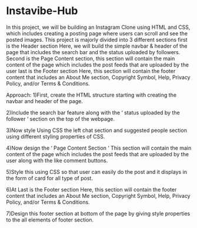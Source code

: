 # Instavibe-Hub
In this project, we will be building an Instagram Clone using HTML and CSS, which includes creating a posting page where users can scroll and see the posted images. This project is majorly divided into 3 different sections first is the Header section Here, we will build the simple navbar & header of the page that includes the search bar and the status uploaded by followers.
Second is the Page Content section, this section will contain the main content of the page which includes the post feeds that are uploaded by the user last is the Footer section Here, this section will contain the footer content that includes an About Me section, Copyright Symbol, Help, Privacy Policy, and/or Terms & Conditions.

Approach:
1)First, create the HTML structure starting with creating the navbar and header of the page.

2)Include the search bar feature along with the ‘ status uploaded by the follower ‘ section on the top of the webpage.

3)Now style Using CSS the left chat section and suggested people section using different styling properties of CSS.

4)Now design the ‘ Page Content Section ‘ This section will contain the main content of the page which includes the post feeds that are uploaded by the user along with the like comment buttons.

5)Style this using CSS so that user can easily do the post and it displays in the form of card for all type of post.

6)At Last is the Footer section Here, this section will contain the footer content that includes an About Me section, Copyright Symbol, Help, Privacy Policy, and/or Terms & Conditions.

7)Design this footer section at bottom of the page by giving style properties to the all elements of footer section.
